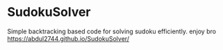 # SudokuSolver
Simple backtracking based code for solving sudoku efficiently.
enjoy bro https://abdul2744.github.io/SudokuSolver/
